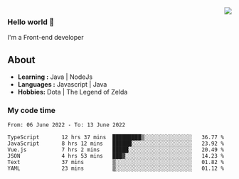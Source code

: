 <img align='right' src="https://github-readme-stats.vercel.app/api?username=jumodada&show_icons=true&theme=vue">

### Hello world 👋

I'm a Front-end developer 
    
## About
-  **Learning :** Java | NodeJs
-  **Languages :** Javascript | Java
-  **Hobbies:** Dota | The Legend of Zelda

### My code time

<!--START_SECTION:waka-->

```text
From: 06 June 2022 - To: 13 June 2022

TypeScript       12 hrs 37 mins  █████████▒░░░░░░░░░░░░░░░   36.77 %
JavaScript       8 hrs 12 mins   ██████░░░░░░░░░░░░░░░░░░░   23.92 %
Vue.js           7 hrs 2 mins    █████░░░░░░░░░░░░░░░░░░░░   20.49 %
JSON             4 hrs 53 mins   ███▓░░░░░░░░░░░░░░░░░░░░░   14.23 %
Text             37 mins         ▒░░░░░░░░░░░░░░░░░░░░░░░░   01.82 %
YAML             23 mins         ▒░░░░░░░░░░░░░░░░░░░░░░░░   01.12 %
```

<!--END_SECTION:waka-->
